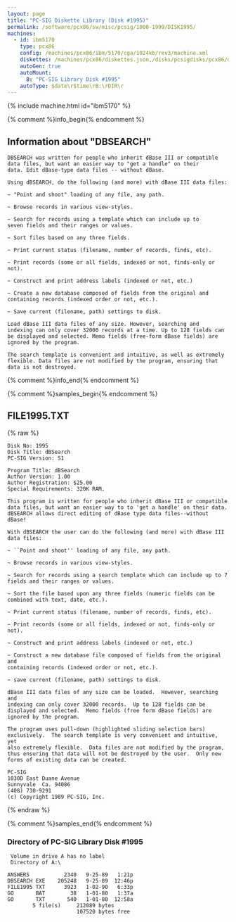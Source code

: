 ```yaml
---
layout: page
title: "PC-SIG Diskette Library (Disk #1995)"
permalink: /software/pcx86/sw/misc/pcsig/1000-1999/DISK1995/
machines:
  - id: ibm5170
    type: pcx86
    config: /machines/pcx86/ibm/5170/cga/1024kb/rev3/machine.xml
    diskettes: /machines/pcx86/diskettes.json,/disks/pcsigdisks/pcx86/diskettes.json
    autoGen: true
    autoMount:
      B: "PC-SIG Library Disk #1995"
    autoType: $date\r$time\rB:\rDIR\r
---
```


{% include machine.html id="ibm5170" %}

{% comment %}info_begin{% endcomment %}

## Information about "DBSEARCH"

    DBSEARCH was written for people who inherit dBase III or compatible
    data files, but want an easier way to "get a handle" on their
    data. Edit dBase-type data files -- without dBase.
    
    Using dBSEARCH, do the following (and more) with dBase III data files:
    
    ~ "Point and shoot" loading of any file, any path.
    
    ~ Browse records in various view-styles.
    
    ~ Search for records using a template which can include up to
    seven fields and their ranges or values.
    
    ~ Sort files based on any three fields.
    
    ~ Print current status (filename, number of records, finds, etc).
    
    ~ Print records (some or all fields, indexed or not, finds-only or
    not).
    
    ~ Construct and print address labels (indexed or not, etc.)
    
    ~ Create a new database composed of fields from the original and
    containing records (indexed order or not, etc.).
    
    ~ Save current (filename, path) settings to disk.
    
    Load dBase III data files of any size. However, searching and
    indexing can only cover 32000 records at a time. Up to 128 fields can
    be displayed and selected. Memo fields (free-form dBase fields) are
    ignored by the program.
    
    The search template is convenient and intuitive, as well as extremely
    flexible. Data files are not modified by the program, ensuring that
    data is not destroyed.
{% comment %}info_end{% endcomment %}

{% comment %}samples_begin{% endcomment %}

## FILE1995.TXT

{% raw %}
```
Disk No: 1995                                                           
Disk Title: dBSearch                                                    
PC-SIG Version: S1                                                      
                                                                        
Program Title: dBSearch                                                 
Author Version: 1.00                                                    
Author Registration: $25.00                                             
Special Requirements: 320K RAM.                                         
                                                                        
This program is written for people who inherit dBase III or compatible  
data files, but want an easier way to to 'get a handle' on their data.  
dBSEARCH allows direct editing of dBase type data files--without dBase! 
                                                                        
With dBSEARCH the user can do the following (and more) with dBase III   
data files:                                                             
                                                                        
~ ``Point and shoot'' loading of any file, any path.                    
                                                                        
~ Browse records in various view-styles.                                
                                                                        
~ Search for records using a search template which can include up to 7  
fields and their ranges or values.                                      
                                                                        
~ Sort the file based upon any three fields (numeric fields can be      
combined with text, date, etc.).                                        
                                                                        
~ Print current status (filename, number of records, finds, etc).       
                                                                        
~ Print records (some or all fields, indexed or not, finds-only or not).
                                                                        
~ Construct and print address labels (indexed or not, etc.)             
                                                                        
~ Construct a new database file composed of fields from the original and
containing records (indexed order or not, etc.).                        
                                                                        
~ save current (filename, path) settings to disk.                       
                                                                        
dBase III data files of any size can be loaded.  However, searching and 
indexing can only cover 32000 records.  Up to 128 fields can be         
displayed and selected.  Memo fields (free form dBase fields) are       
ignored by the program.                                                 
                                                                        
The program uses pull-down (highlighted sliding selection bars)         
exclusively.  The search template is very convenient and intuitive, yet 
also extremely flexible.  Data files are not modified by the program,   
thus ensuring that data will not be destroyed by the user.  Only new    
forms of existing data can be created.                                  
                                                                        
PC-SIG                                                                  
1030D East Duane Avenue                                                 
Sunnyvale  Ca. 94086                                                    
(408) 730-9291                                                          
(c) Copyright 1989 PC-SIG, Inc.                                         
```
{% endraw %}

{% comment %}samples_end{% endcomment %}

### Directory of PC-SIG Library Disk #1995

     Volume in drive A has no label
     Directory of A:\

    ANSWERS           2340   9-25-89   1:21p
    DBSEARCH EXE    205248   9-25-89  12:46p
    FILE1995 TXT      3923   1-02-90   6:33p
    GO       BAT        38   1-01-80   1:37a
    GO       TXT       540   1-01-80  12:58a
            5 file(s)     212089 bytes
                          107520 bytes free
